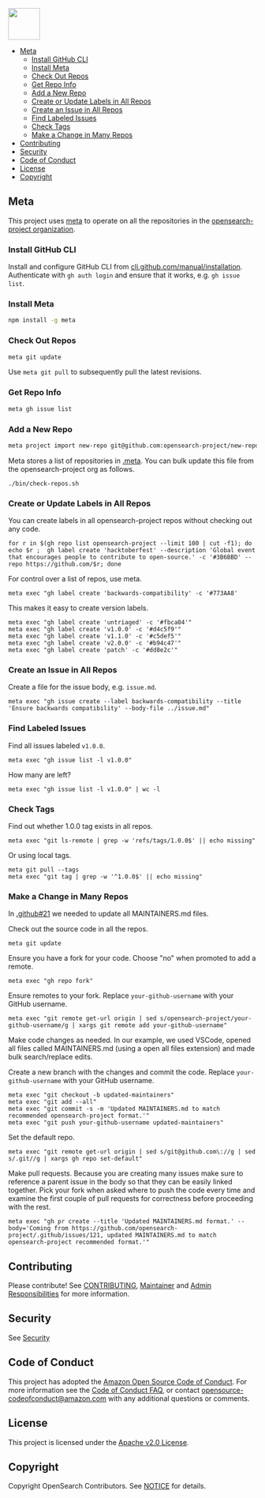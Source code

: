 <img src="https://opensearch.org/assets/img/opensearch-logo-themed.svg" height="64px">

- [Meta](#meta)
  - [Install GitHub CLI](#install-github-cli)
  - [Install Meta](#install-meta)
  - [Check Out Repos](#check-out-repos)
  - [Get Repo Info](#get-repo-info)
  - [Add a New Repo](#add-a-new-repo)
  - [Create or Update Labels in All Repos](#create-or-update-labels-in-all-repos)
  - [Create an Issue in All Repos](#create-an-issue-in-all-repos)
  - [Find Labeled Issues](#find-labeled-issues)
  - [Check Tags](#check-tags)
  - [Make a Change in Many Repos](#make-a-change-in-many-repos)
- [Contributing](#contributing)
- [Security](#security)
- [Code of Conduct](#code-of-conduct)
- [License](#license)
- [Copyright](#copyright)

## Meta

This project uses [meta](https://github.com/mateodelnorte/meta) to operate on all the repositories in the [opensearch-project organization](https://github.com/opensearch-project/).

### Install GitHub CLI

Install and configure GitHub CLI from [cli.github.com/manual/installation](https://cli.github.com/manual/installation). Authenticate with `gh auth login` and ensure that it works, e.g. `gh issue list`.

### Install Meta

```sh
npm install -g meta
```

### Check Out Repos

```sh
meta git update
```

Use `meta git pull` to subsequently pull the latest revisions.

### Get Repo Info

```sh
meta gh issue list
```

### Add a New Repo

```sh
meta project import new-repo git@github.com:opensearch-project/new-repo.git
```

Meta stores a list of repositories in [.meta](.meta). You can bulk update this file from the opensearch-project org as follows.

```
./bin/check-repos.sh
```

### Create or Update Labels in All Repos

You can create labels in all opensearch-project repos without checking out any code.

```
for r in $(gh repo list opensearch-project --limit 100 | cut -f1); do echo $r ;  gh label create 'hacktoberfest' --description 'Global event that encourages people to contribute to open-source.' -c '#3B6BBD' --repo https://github.com/$r; done
```

For control over a list of repos, use meta.

```
meta exec "gh label create 'backwards-compatibility' -c '#773AA8'
```

This makes it easy to create version labels.

```
meta exec "gh label create 'untriaged' -c '#fbca04'"
meta exec "gh label create 'v1.0.0' -c '#d4c5f9'"
meta exec "gh label create 'v1.1.0' -c '#c5def5'"
meta exec "gh label create 'v2.0.0' -c '#b94c47'"
meta exec "gh label create 'patch' -c '#dd8e2c'"
```

### Create an Issue in All Repos

Create a file for the issue body, e.g. `issue.md`.

```
meta exec "gh issue create --label backwards-compatibility --title 'Ensure backwards compatibility' --body-file ../issue.md"
```

### Find Labeled Issues

Find all issues labeled `v1.0.0`.

```
meta exec "gh issue list -l v1.0.0"
```

How many are left?

```
meta exec "gh issue list -l v1.0.0" | wc -l
```

### Check Tags

Find out whether 1.0.0 tag exists in all repos.

```
meta exec "git ls-remote | grep -w 'refs/tags/1.0.0$' || echo missing"
```

Or using local tags.

```
meta git pull --tags
meta exec "git tag | grep -w '^1.0.0$' || echo missing"
```

### Make a Change in Many Repos

In [.github#21](https://github.com/opensearch-project/.github/issues/121) we needed to update all MAINTAINERS.md files.

Check out the source code in all the repos.

```
meta git update
```

Ensure you have a fork for your code. Choose "no" when promoted to add a remote.

```
meta exec "gh repo fork"
```

Ensure remotes to your fork. Replace `your-github-username` with your GitHub username.

```
meta exec "git remote get-url origin | sed s/opensearch-project/your-github-username/g | xargs git remote add your-github-username"
```

Make code changes as needed. In our example, we used VSCode, opened all files called MAINTAINERS.md (using a open all files extension) and made bulk search/replace edits.

Create a new branch with the changes and commit the code. Replace `your-github-username` with your GitHub username.

```
meta exec "git checkout -b updated-maintainers"
meta exec "git add --all"
meta exec "git commit -s -m 'Updated MAINTAINERS.md to match recommended opensearch-project format.'"
meta exec "git push your-github-username updated-maintainers"
```

Set the default repo.

```
meta exec "git remote get-url origin | sed s/git@github.com\://g | sed s/.git//g | xargs gh repo set-default"
```

Make pull requests. Because you are creating many issues make sure to reference a parent issue in the body so that they can be easily linked together. Pick your fork when asked where to push the code every time and examine the first couple of pull requests for correctness before proceeding with the rest.

```
meta exec "gh pr create --title 'Updated MAINTAINERS.md format.' --body='Coming from https://github.com/opensearch-project/.github/issues/121, updated MAINTAINERS.md to match opensearch-project recommended format.'"
```

## Contributing

Please contribute! See [CONTRIBUTING](CONTRIBUTING.md), [Maintainer](MAINTAINERS.md) and [Admin Responsibilities](ADMINS.md) for more information.

## Security

See [Security](SECURITY.md)

## Code of Conduct

This project has adopted the [Amazon Open Source Code of Conduct](CODE_OF_CONDUCT.md). For more information see the [Code of Conduct FAQ](https://aws.github.io/code-of-conduct-faq), or contact [opensource-codeofconduct@amazon.com](mailto:opensource-codeofconduct@amazon.com) with any additional questions or comments.

## License

This project is licensed under the [Apache v2.0 License](LICENSE.txt).

## Copyright

Copyright OpenSearch Contributors. See [NOTICE](NOTICE.txt) for details.
